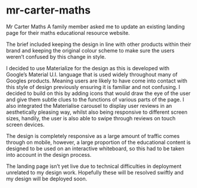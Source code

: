 # mr-carter-maths
Mr Carter Maths
A family member asked me to update an existing landing page for their maths educational resource website. 

The brief included keeping the design in line with other products within their brand and keeping the original colour scheme to make sure the users weren’t confused by this change in style. 

I decided to use Materialize for the design as this is developed with Google’s Material U.I. language that is used widely throughout many of Googles products. Meaning users are likely to have come into contact with this style of design previously ensuring it is familiar and not confusing. I decided to build on this by adding icons that would draw the eye of the user and give them subtle clues to the functions of various parts of the page. I also integrated the Materialise carousel to display user reviews in an aesthetically pleasing way, whilst also being responsive to different screen sizes, handily, the user is also able to swipe through reviews on touch screen devices. 

The design is completely responsive as a large amount of traffic comes through on mobile, however, a large proportion of the educational content is designed to be used on an interactive whiteboard, so this had to be taken into account in the design process. 

The landing page isn’t yet live due to technical difficulties in deployment unrelated to my design work. Hopefully these will be resolved swiftly and my design will be deployed soon.  
